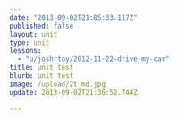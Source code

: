 ```yaml
---
date: "2013-09-02T21:05:33.117Z"
published: false
layout: unit
type: unit
lessons: 
  - "u/joshrtay/2012-11-22-drive-my-car"
title: unit test
blurb: unit test
image: /upload/2t_md.jpg
update: 2013-09-02T21:36:52.744Z

---
```


